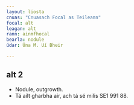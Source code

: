 ```yaml
---
layout: liosta
cnuas: "Cnuasach Focal as Teileann"
focal: alt
leagan: alt
rann: ainmfhocal
bearla: nodule
údar: Úna M. Uí Bheir

---
```


## alt 2

* Nodule, outgrowth. 
* Tá ailt gharbha air, ach tá sé milis SE1 991 88. 


<!--stackedit_data:
eyJoaXN0b3J5IjpbNzY4ODAyMzcyXX0=
-->